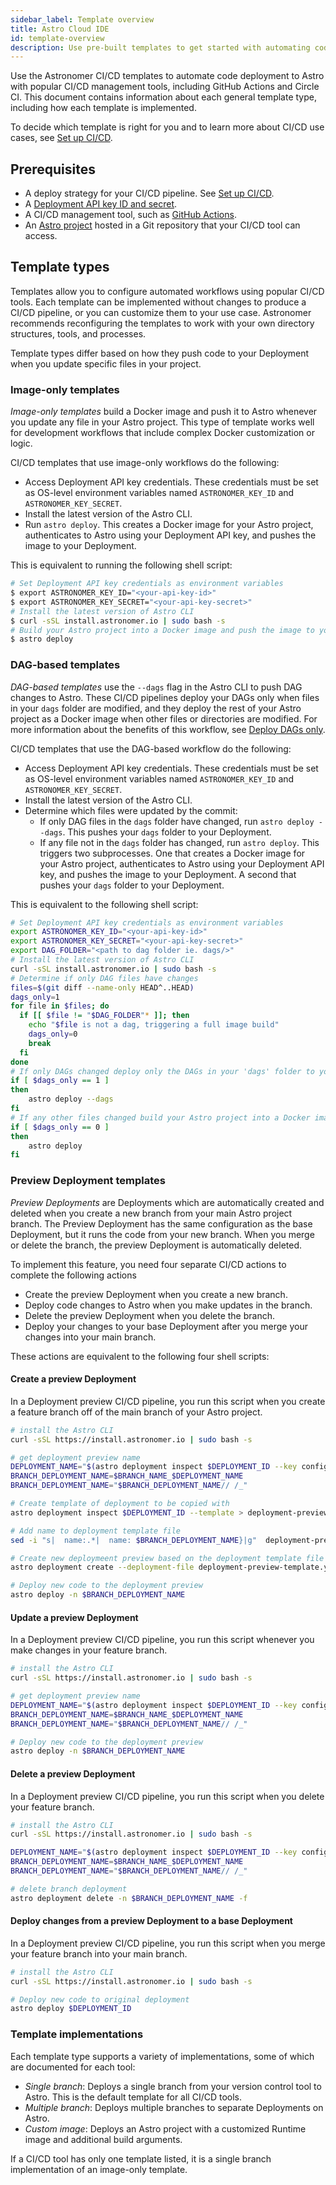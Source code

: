 ```yaml
---
sidebar_label: Template overview
title: Astro Cloud IDE
id: template-overview
description: Use pre-built templates to get started with automating code Deploys 
---
```


Use the Astronomer CI/CD templates to automate code deployment to Astro with popular CI/CD management tools, including GitHub Actions and Circle CI. This document contains information about each general template type, including how each template is implemented.

To decide which template is right for you and to learn more about CI/CD use cases, see [Set up CI/CD](set-up-ci-cd.md).

## Prerequisites

- A deploy strategy for your CI/CD pipeline. See [Set up CI/CD](set-up-ci-cd.md).
- A [Deployment API key ID and secret](api-keys.md).
- A CI/CD management tool, such as [GitHub Actions](https://docs.github.com/en/actions).
- An [Astro project](create-project.md) hosted in a Git repository that your CI/CD tool can access.

## Template types

Templates allow you to configure automated workflows using popular CI/CD tools. Each template can be implemented without changes to produce a CI/CD pipeline, or you can customize them to your use case. Astronomer recommends reconfiguring the templates to work with your own directory structures, tools, and processes.

Template types differ based on how they push code to your Deployment when you update specific files in your project.

### Image-only templates  

_Image-only templates_ build a Docker image and push it to Astro whenever you update any file in your Astro project. This type of template works well for development workflows that include complex Docker customization or logic.

CI/CD templates that use image-only workflows do the following:

- Access Deployment API key credentials. These credentials must be set as OS-level environment variables named `ASTRONOMER_KEY_ID` and `ASTRONOMER_KEY_SECRET`.
- Install the latest version of the Astro CLI.
- Run `astro deploy`. This creates a Docker image for your Astro project, authenticates to Astro using your Deployment API key, and pushes the image to your Deployment.

This is equivalent to running the following shell script:

```sh
# Set Deployment API key credentials as environment variables
$ export ASTRONOMER_KEY_ID="<your-api-key-id>"
$ export ASTRONOMER_KEY_SECRET="<your-api-key-secret>"
# Install the latest version of Astro CLI
$ curl -sSL install.astronomer.io | sudo bash -s
# Build your Astro project into a Docker image and push the image to your Deployment
$ astro deploy
```

### DAG-based templates

_DAG-based templates_ use the `--dags` flag in the Astro CLI to push DAG changes to Astro. These CI/CD pipelines deploy your DAGs only when files in your `dags` folder are modified, and they deploy the rest of your Astro project as a Docker image when other files or directories are modified. For more information about the benefits of this workflow, see [Deploy DAGs only](deploy-code.md#deploy-dags-only).

CI/CD templates that use the DAG-based workflow do the following:

- Access Deployment API key credentials. These credentials must be set as OS-level environment variables named `ASTRONOMER_KEY_ID` and `ASTRONOMER_KEY_SECRET`.
- Install the latest version of the Astro CLI.
- Determine which files were updated by the commit:
    - If only DAG files in the `dags` folder have changed, run `astro deploy --dags`. This pushes your `dags` folder to your Deployment.
    - If any file not in the `dags` folder has changed, run `astro deploy`. This triggers two subprocesses. One that creates a Docker image for your Astro project, authenticates to Astro using your Deployment API key, and pushes the image to your Deployment. A second that pushes your `dags` folder to your Deployment.

This is equivalent to the following shell script: 

```sh
# Set Deployment API key credentials as environment variables
export ASTRONOMER_KEY_ID="<your-api-key-id>"
export ASTRONOMER_KEY_SECRET="<your-api-key-secret>"
export DAG_FOLDER="<path to dag folder ie. dags/>"
# Install the latest version of Astro CLI
curl -sSL install.astronomer.io | sudo bash -s
# Determine if only DAG files have changes
files=$(git diff --name-only HEAD^..HEAD)
dags_only=1
for file in $files; do
  if [[ $file != "$DAG_FOLDER"* ]]; then
    echo "$file is not a dag, triggering a full image build"
    dags_only=0
    break
  fi
done
# If only DAGs changed deploy only the DAGs in your 'dags' folder to your Deployment
if [ $dags_only == 1 ]
then
    astro deploy --dags
fi
# If any other files changed build your Astro project into a Docker image, push the image to your Deployment, and then push and DAG changes
if [ $dags_only == 0 ]
then
    astro deploy
fi
```

### Preview Deployment templates

_Preview Deployments_ are Deployments which are automatically created and deleted when you create a new branch from your main Astro project branch. The Preview Deployment has the same configuration as the base Deployment, but it runs the code from your new branch. When you merge or delete the branch, the preview Deployment is automatically deleted. 

To implement this feature, you need four separate CI/CD actions to complete the following actions

- Create the preview Deployment when you create a new branch.
- Deploy code changes to Astro when you make updates in the branch.
- Delete the preview Deployment when you delete the branch. 
- Deploy your changes to your base Deployment after you merge your changes into your main branch. 

These actions are equivalent to the following four shell scripts: 

#### Create a preview Deployment

In a Deployment preview CI/CD pipeline, you run this script when you create a feature branch off of the main branch of your Astro project. 

```sh
# install the Astro CLI
curl -sSL https://install.astronomer.io | sudo bash -s

# get deployment preview name
DEPLOYMENT_NAME="$(astro deployment inspect $DEPLOYMENT_ID --key configuration.name)"
BRANCH_DEPLOYMENT_NAME=$BRANCH_NAME_$DEPLOYMENT_NAME
BRANCH_DEPLOYMENT_NAME="$BRANCH_DEPLOYMENT_NAME// /_"

# Create template of deployment to be copied with
astro deployment inspect $DEPLOYMENT_ID --template > deployment-preview-template.yaml # autmatically creates deployment-preview-template.yaml file

# Add name to deployment template file
sed -i "s|  name:.*|  name: $BRANCH_DEPLOYMENT_NAME}|g"  deployment-preview-template.yaml

# Create new deploymeent preview based on the deployment template file
astro deployment create --deployment-file deployment-preview-template.yaml

# Deploy new code to the deployment preview 
astro deploy -n $BRANCH_DEPLOYMENT_NAME
```

#### Update a preview Deployment

In a Deployment preview CI/CD pipeline, you run this script whenever you make changes in your feature branch.

```sh
# install the Astro CLI
curl -sSL https://install.astronomer.io | sudo bash -s

# get deployment preview name
DEPLOYMENT_NAME="$(astro deployment inspect $DEPLOYMENT_ID --key configuration.name)"
BRANCH_DEPLOYMENT_NAME=$BRANCH_NAME_$DEPLOYMENT_NAME
BRANCH_DEPLOYMENT_NAME="$BRANCH_DEPLOYMENT_NAME// /_"

# Deploy new code to the deployment preview
astro deploy -n $BRANCH_DEPLOYMENT_NAME
```

#### Delete a preview Deployment

In a Deployment preview CI/CD pipeline, you run this script when you delete your feature branch.

```sh
# install the Astro CLI
curl -sSL https://install.astronomer.io | sudo bash -s

DEPLOYMENT_NAME="$(astro deployment inspect $DEPLOYMENT_ID --key configuration.name)"
BRANCH_DEPLOYMENT_NAME=$BRANCH_NAME_$DEPLOYMENT_NAME
BRANCH_DEPLOYMENT_NAME="$BRANCH_DEPLOYMENT_NAME// /_"

# delete branch deployment
astro deployment delete -n $BRANCH_DEPLOYMENT_NAME -f
```

#### Deploy changes from a preview Deployment to a base Deployment

In a Deployment preview CI/CD pipeline, you run this script when you merge your feature branch into your main branch.

```sh
# install the Astro CLI
curl -sSL https://install.astronomer.io | sudo bash -s

# Deploy new code to original deployment
astro deploy $DEPLOYMENT_ID
```

### Template implementations

Each template type supports a variety of implementations, some of which are documented for each tool:

- _Single branch_: Deploys a single branch from your version control tool to Astro. This is the default template for all CI/CD tools. 
- _Multiple branch_: Deploys multiple branches to separate Deployments on Astro.
- _Custom image_: Deploys an Astro project with a customized Runtime image and additional build arguments.

If a CI/CD tool has only one template listed, it is a single branch implementation of an image-only template.

